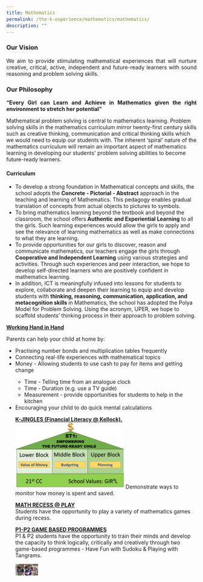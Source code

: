 ```yaml
---
title: Mathematics
permalink: /the-k-experience/mathematics/mathematics/
description: ""
---
```

<h3>Our Vision</h3>

<p align="justify">We aim to provide stimulating mathematical experiences that will nurture creative, critical, active, independent and future-ready learners with sound reasoning and problem solving skills.</p>

<h3>Our Philosophy</h3>

<p align="justify"><strong>“Every Girl can Learn and Achieve in Mathematics given the right environment to stretch her potential”</strong></p>
<p>Mathematical problem solving is central to mathematics learning. Problem solving skills in the mathematics curriculum mirror twenty-first century skills such as creative thinking, communication and critical thinking skills which we would need to equip our students with. The inherent ‘spiral’ nature of the mathematics curriculum will remain an important aspect of mathematics learning in developing our students' problem solving abilities to become future-ready learners. </p>

<h4>Curriculum</h4>
<p>
</p><ul>
	<li>To develop a strong foundation in Mathematical concepts and skills, the school adopts the <strong>Concrete - Pictorial - Abstract</strong> approach in the teaching and learning of Mathematics. This pedagogy enables gradual translation of concepts from actual objects to pictures to symbols. </li>
<li>To bring mathematics learning beyond the textbook and beyond the classroom, the school offers<strong> Authentic and Experiential Learning</strong> to all the girls. Such learning experiences would allow the girls to apply and see the relevance of learning mathematics as well as make connections to what they are learning.</li>
<li>To provide opportunities for our girls to discover, reason and communicate mathematics, our teachers engage the girls through <strong>Cooperative and Independent Learning</strong> using various strategies and activities. Through such experiences and peer interaction, we hope to develop self-directed learners who are positively confident in mathematics learning. </li>
<li>In addition, ICT is meaningfully infused into lessons for students to explore, collaborate and deepen their learning to equip and develop students with <strong>thinking, reasoning, communication, application, and metacognition skills </strong>in Mathematics, the school has adopted the Polya Model for Problem Solving. Using the acronym, UPER, we hope to scaffold students’ thinking process in their approach to problem solving.</li>
	</ul>
<p></p>
<p><strong><u>Working Hand in Hand</u></strong><br>

Parents can help your child at home by:<br>

</p><ul>
<li>Practising number bonds and multiplication tables frequently</li>
<li>Connecting real-life experiences with mathematical topics</li>
<li>Money - Allowing students to use cash to pay for items and getting change</li>
	<ul>
		<li>Time - Telling time from an analogue clock
    </li><li>Time - Duration (e.g. use a TV guide)
    </li><li>Measurement - provide opportunities for students to help in the kitchen</li></ul>
<li>Encouraging your child to do quick mental calculations</li>
<p></p>
<p><strong><u>K-JINGLES (Financial Literacy @ Kellock). </u></strong><br>
	<img src="/images/2023/Math/math_1.png" style="width: 60%;">
Demonstrate ways to monitor how money is spent and saved.</p>
                   
<p><strong><u>MATH RECESS @ PLAY</u></strong><br>
Students have the opportunity to play a variety of mathematics games during recess.</p>

<p><strong><u>P1-P2 GAME BASED PROGRAMMES</u></strong><br>
P1 &amp; P2 students have the opportunity to train their minds and develop the capacity to think logically, critically and creatively through two game-based programmes - Have Fun with Sudoku &amp; Playing with Tangrams. 
</p>
	<img src="/images/2023/Math/math_6.jpg" width="60"></ul>